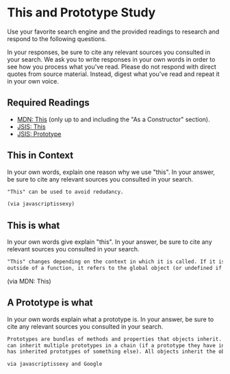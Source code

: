 # This and Prototype Study

Use your favorite search engine and the provided readings to research and
respond to the following questions.

In your responses, be sure to cite any relevant sources you consulted in your
search. We ask you to write responses in your own words in order to see how you
process what you've read. Please do not respond with direct quotes from source
material. Instead, digest what you've read and repeat it in your own voice.

## Required Readings

-   [MDN: This](https://developer.mozilla.org/en-US/docs/Web/JavaScript/Reference/Operators/this)
(only up to and including the "As a Constructor" section).
-   [JSIS: This](http://javascriptissexy.com/understand-javascripts-this-with-clarity-and-master-it/)
-   [JSIS: Prototype](http://javascriptissexy.com/javascript-prototype-in-plain-detailed-language/)

## This in Context

In your own words, explain one reason why we use "this". In your answer, be
sure to cite any relevant sources you consulted in your search.

```md
"This" can be used to avoid redudancy.

(via javascriptissexy)
```

## This is what

In your own words give explain "this".  In your answer, be
sure to cite any relevant sources you consulted in your search.

```md
"This" changes depending on the context in which it is called. If it is called
outside of a function, it refers to the global object (or undefined if javascript is in strict mode). If it is a part of a method,it refers to the object the method is called on (even if it was originally part of a prototype and inherited).
```

(via MDN: This)

## A Prototype is what

In your own words explain what a prototype is.  In your answer, be
sure to cite any relevant sources you consulted in your search.

```md
Prototypes are bundles of methods and properties that objects inherit. Objects
can inherit multiple prototypes in a chain (if a prototype they have inherited
has inherited prototypes of something else). All objects inherit the object prototype.

via javascriptissexy and Google
```
